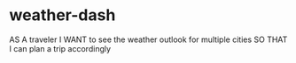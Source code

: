 # weather-dash
 AS A traveler I WANT to see the weather outlook for multiple cities SO THAT I can plan a trip accordingly
